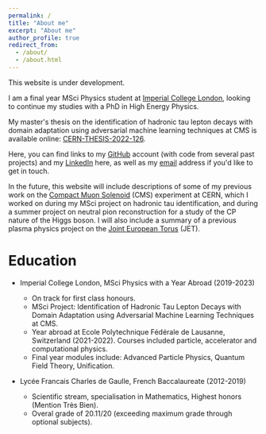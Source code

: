 ```yaml
---
permalink: /
title: "About me"
excerpt: "About me"
author_profile: true
redirect_from: 
  - /about/
  - /about.html
---
```




This website is under development.

I am a final year MSci Physics student at [Imperial College London](https://www.imperial.ac.uk/ "ICL"), looking to continue my studies with a PhD in High Energy Physics. 

My master's thesis on the identification of hadronic tau lepton decays with domain adaptation using adversarial machine learning techniques at CMS is available online: [CERN-THESIS-2022-126](https://cds.cern.ch/record/2827366/ "Thesis").

Here, you can find links to my [GitHub](https://github.com/lucasrussell01 "github") account (with code from several past projects) and my [LinkedIn](https://www.linkedin.com/in/lucasrussell01/ "linkedin") here, as well as my [email](mailto:lucas.russell19@imperial.ac.uk "mail") address if you'd like to get in touch. 

In the future, this website will include descriptions of some of my previous work on the [Compact Muon Solenoid](https://cms.cern/ "CMS") (CMS) experiment at CERN, which I worked on during my MSci project on hadronic tau identification, and during a summer project on neutral pion reconstruction for a study of the CP nature of the Higgs boson. I will also include a summary of a previous plasma physics project on the [Joint European Torus](https://www.euro-fusion.org/devices/jet/ "JET") (JET).


Education
======
* Imperial College London, MSci Physics with a Year Abroad (2019-2023)
  * On track for first class honours.
  * MSci Project:  Identification of Hadronic Tau Lepton Decays with Domain Adaptation using Adversarial Machine Learning Techniques at CMS.
  * Year abroad at Ecole Polytechnique F&eacute;d&eacute;rale de Lausanne, Switzerland (2021-2022). Courses included particle, accelerator and computational physics.
  * Final year modules include: Advanced Particle Physics, Quantum Field Theory, Unification.

* Lyc&eacute;e Francais Charles de Gaulle, French Baccalaureate (2012-2019)
  * Scientific stream, specialisation in Mathematics, Highest honors (Mention Tr&egrave;s Bien).
  * Overal grade of 20.11/20 (exceeding maximum grade through optional subjects).
